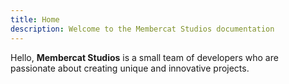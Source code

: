 ```yaml
---
title: Home
description: Welcome to the Membercat Studios documentation
---
```


Hello, **Membercat Studios** is a small team of developers who are passionate about creating unique and innovative projects.
